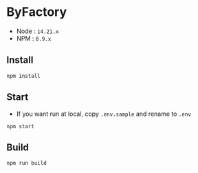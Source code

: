 # ByFactory

- Node : `14.21.x`
- NPM : `8.9.x`

## Install

```shell
npm install
```

## Start

- If you want run at local, copy `.env.sample` and rename to `.env`

```shell
npm start
```

## Build

```shell
npm run build
```
